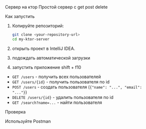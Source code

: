 Сервер на ктор Простой сервер с get post delete 

Как запустить 

1.  Копируйте репозиторий:
    ```bash
    git clone <your-repository-url>
    cd my-ktor-server
    ```

2.  открыть проект в IntelliJ IDEA.

3.  подождать автоматической загрузки

4.  запустить приложение
    shift + f10

    

- `GET /users` - получить всех пользователей
- `GET /users/{id}` - получить пользователя по id 
- `POST /users` - создать пользователя (`{"name": "...", "email": "..."}`)
- `DELETE /users/{id}` - удалить пользователя по id
- `GET /search?name=...` - найти пользователя

Проверка 

Используйте Postman